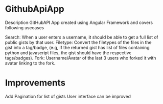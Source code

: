# GithubApiApp

Description
GitHubAPI App created using Angular Framework and covers following usecases

Search: When a user enters a username, it should be able to get a full list of public gists by that user.
Filetype: Convert the filetypes of the files in the gist into a tag/badge, (e.g, if the returned gist has list of files containing python and javascript files, the gist should have the respective tags/badges).
Fork: Username/Avatar of the last 3 users who forked it with avatar linking to the fork.

# Improvements

Add Pagination for list of gists
User interface can be improved
